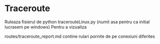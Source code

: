# Traceroute 

Ruleaza fisierul de python tracerouteLinux.py (numit asa pentru ca initial lucrasem pe windows)
Pentru a vizualiza

routes/traceroute_report.md contine rulari pornite de pe conexiuni diferites